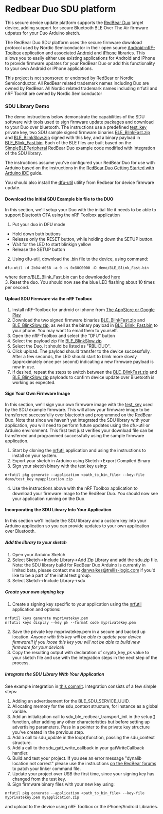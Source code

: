 Redbear Duo SDU platform
==========
This secure device update platform supports the [RedBear Duo](https://github.com/redbear/Duo) target device, adding support for secure Bluetooth BLE Over The Air firmware udpates for your Duo Arduino sketch.

The RedBear Duo SDU platform uses the secure firmware download protocol used by Nordic Semiconductor in their open source [Android-nRF-Toolbox](https://github.com/Trellis-Logic/Android-nRF-Toolbox) application and associated [Android](https://github.com/Trellis-Logic/Android-DFU-Library) and [iPhone](https://github.com/Trellis-Logic/IOS-Pods-DFU-Library) libraries.  This allows you to easily either use existing applications for Android and iPhone to provide firmware updates for your RedBear Duo or add this functionality to your own Android or iPhone applications.

This project is not sponsored or endorsed by RedBear or Nordic Semiconductor.  All RedBear related trademark names including Duo are owned by RedBear.  All Nordic related trademark names including nrfutil and nRF Toolkit are owned by Nordic Semiconductor

### SDU Library Demo

The demo instructions below demonstrate the capabilities of the SDU software with tools used to sign firmware update packages and download to your Duo over bluetooth.  The instructions use a predefined [test_key](demo/test_key) private key, two SDU sample signed firmware binaries [BLE_BlinkFast.zip](demo/BLE_BlinkFast.zip) and [BLE_BlinkSlow.zip](demo/BLE_BlinkSlow.zip) signed with this key, and a binary payload in [BLE_Blink_Fast.bin](demo/BLE_Blink_Fast.bin).  Each of the BLE files are built based on the [SimpleBLEPeripheral](https://github.com/Trellis-Logic/STM32-Arduino/tree/master/arduino/libraries/RedBear_Duo/examples/03.BLE/SimpleBLEPeripheral) RedBear Duo example code modified with integration of the SDU library.

The instructions assume you've configured your RedBear Duo for use with Arduino based on the instructions in the [RedBear Duo Getting Started with Arduino IDE](https://github.com/redbear/Duo/blob/master/docs/getting_started_with_arduino_ide.md) guide.

You should also install the [dfu-util](https://github.com/redbear/Duo/blob/master/docs/dfu-util_installation_guide.md) utility from Redbear for device firmware update.


#### Download the Initial SDU Example bin file to the DUO

In this section, we'll setup your Duo with the initial file it needs to be able to support Bluetooth OTA using the nRF Toolbox application

1. Put your duo in DFU mode
 * Hold down buth buttons
 * Release only the RESET button, while holding down the SETUP button.
 * Wait for the LED to start blinkign yellow
 * Release the SETUP button

2. Using dfu-util, download the .bin file to the device, using command:  
```
dfu-util -d 2b04:d058 -a 0 -s 0x80C0000 -D demo/BLE_Blink_Fast.bin
```  
where demo/BLE_Blink_Fast.bin can be downloaded [here](demo/BLE_Blink_Fast.bin)  
3. Reset the duo.  You should now see the blue LED flashing about 10 times per second.

#### Upload SDU Firmware via the nRF Toolbox

1. Install nRF-Toolbox for android or iphone from [The AppStore or Google Play](https://www.nordicsemi.com/eng/Products/Nordic-mobile-Apps/nRF-Toolbox-App)
2. Download the two signed firmware binaries [BLE_BlinkFast.zip](demo/BLE_BlinkFast.zip) and [BLE_BlinkSlow.zip](demo/BLE_BlinkSlow.zip), as well as the binary payload in [BLE_Blink_Fast.bin](demo/BLE_Blink_Fast.bin) to your phone.  You may want to email them to yourself.
3. Open the nRF-Toolbox and select the "DFU" button
4. Select the payload zip file [BLE_BlinkSlow.zip](demo/BLE_BlinkSlow.zip)
5. Select the Duo.  It should be listed as "RBL-DUO".
6. Click upload.  The payload should transfer to the device successfully.  After a few seconds, the LED should start to blink more slowly (approximately once per second) indicating a new firmware payload is now in use.
7. If desired, repeat the steps to switch between the [BLE_BlinkFast.zip](demo/BLE_BlinkFast.zip) and [BLE_BlinkSlow.zip](demo/BLE_BlinkSlow.zip) payloads to confirm device update over Bluetooth is working as expected.

#### Sign Your Own Firmware Image

In this section, we'll sign your own firmware image with the [test_key](demo/test_key) used by the SDU example firmware.  This will allow your firmware image to be transferred successfully over bluetooth and programmed on the RedBear Duo.  Note that since we haven't yet integrated the SDU library with your application, you will need to perform future updates using the dfu-util or Arduino environment.  This first test just verifies your download file can be transferred and programmed successfully using the sample firmware application.

1. Start by cloning the [nrfutil](https://github.com/Trellis-Logic/pc-nrfutil) application and using the instructions to install on your system.
2. Export your sketch in Arduino using Sketch->Export Compiled Binary
3. Sign your sketch binary with the test key using:  
```
nrfutil pkg generate --application <path_to_bin_file> --key-file demo/test_key myapplication.zip
```
4. Use the instructions above with the nRF Toolbox application to download your firmware image to the RedBear Duo.  You should now see your application running on the Duo.

#### Incorporating the SDU Library Into Your Application
In this section we'll include the SDU library and a custom key into your Arduino application so you can provide updates to your own application over Bluetooth.  

##### Add the library to your sketch
1. Open your Arduino Sketch.
2. Select Sketch->Include Library->Add Zip Library and add the sdu.zip file.
Note: the SDU library build for RedBear Duo Arduino is currently in limited beta, please contact me at danwalkes@trellis-logic.com if you'd like to be a part of the initial test group.  
3. Select Sketch->Include Library->sdu.

##### Create your own signing key
1. Create a signing key specific to your application using the [nrfutil](https://github.com/Trellis-Logic/pc-nrfutil) application and options:  
```
nrfutil keys generate myprivatekey.pem
nrfutil keys display --key pk --format code myprivatekey.pem
```  
2. Save the private key myprivatekey.pem in a secure and backed up location.  *Anyone with this key will be able to update your device firmware!!*  *If you loose this key you will not be able to build new firmware for your device!!*
3. Copy the resulting output with declaration of crypto_key_pk value to your sketch file and use with the integration steps in the next step of the process.  

##### Integrate the SDU Library With Your Application
See example integration in [this commit](http://discuss.redbear.cc/t/dynalib-location-not-correct-linker-error-on-arduino-build/1639).  Integration consists of a few simple steps:  
1. Adding an advertisement for the BLE_SDU_SERVICE_UUID.  
2. Allocating memory for the sdu_context structure, for instance as a global varible.  
3. Add an initialization call to sdu_ble_redbear_transport_init in the setup() function, after adding any other characteristics but before setting up advertising parameters.  Pass in a pointer to the private key structure you've created in the previous step.  
4. Add a call to sdu_update in the loop()function, passing the sdu_context structure.  
5. Add a call to the sdu_gatt_write_callback in your gatWriteCallback handler.  
6. Build and test your project.  If you see an error message "dynalib location not correct" please use the instructions [on the RedBear forums](http://discuss.redbear.cc/t/dynalib-location-not-correct-linker-error-on-arduino-build/1639) to patch your linker command file.  
7. Update your project over USB the first time, since your signing key has changed from the test key.  
8. Sign firmware binary files with your new key using:  
```
nrfutil pkg generate --application <path_to_bin_file> --key-file myprivatekey.pem myapplication.zip
```  
and upload to the device using nRF Toolbox or the iPhone/Android Libraries.
